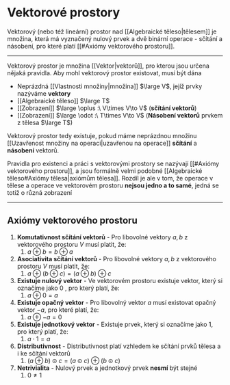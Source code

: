 # Vektorové prostory
Vektorový (nebo též lineární) prostor nad [[Algebraické těleso|tělesem]] je množina, která má vyznačený nulový prvek a dvě binární operace - sčítání a násobení, pro které platí [[#Axiómy vektorového prostoru]].


---
Vektorový prostor je množina [[Vektor|vektorů]], pro kterou jsou určena nějaká pravidla. Aby mohl vektorový prostor existovat, musí být dána
- Neprázdná [[Vlastnosti množiny|množina]] $\large V$, jejíž prvky nazýváme **vektory**
- [[Algebraické těleso]] $\large T$
- [[Zobrazení]] $\large \oplus :\ V\times V\to V$ (**sčítání vektorů**)
- [[Zobrazení]] $\large \odot :\ T\times V\to V$ (**Násobení vektorů** prvkem z tělesa $\large T$)

Vektorový prostor tedy existuje, pokud máme neprázdnou množinu [[Uzavřenost množiny na operaci|uzavřenou na operace]] **sčítání** a **násobení** vektorů. 

Pravidla pro existenci a práci s vektorovými prostory se nazývají [[#Axiómy vektorového prostoru]], a jsou formálně velmi podobné [[Algebraické těleso#Axiómy tělesa|axiómům tělesa]]. Rozdíl je ale v tom, že operace v tělese a operace ve vektorovém prostoru **nejsou jedno a to samé**, jedná se totiž o různá zobrazení

---
## Axiómy vektorového prostoru
1. **Komutativnost sčítání vektorů** - Pro libovolné vektory $a, b$ z vektorového prostoru $V$ musí platit, že:
	1. $a \oplus b = b \oplus a$
2. **Asociativita sčítání vektorů** - Pro libovolné vektory $a, b$ z vektorového prostoru $V$ musí platit, že:
	1. $a \oplus (b \oplus c) = (a \oplus b) \oplus c$
3. **Existuje nulový vektor** - Ve vektorovém prostoru existuje vektor, který si označíme jako $0$ , pro který platí, že:
	1. $a \oplus 0 = a$
4. **Existuje opačný vektor** - Pro libovolný vektor $a$ musí existovat opačný vektor $-a$, pro které platí, že:
	1. $a \oplus -a = 0$
5. **Existuje jednotkový vektor** - Existuje prvek, který si označíme jako $1$, pro který platí, že:
	1. $a\cdot 1=a$
6. **Distributivnost** - Distributivnost platí vzhledem ke sčítání prvků tělesa a i ke sčítání vektorů
	1. $(a \oplus b )\odot c = (a \odot c) \oplus (b \odot c)$
7. **Netrivialita** - Nulový prvek a jednotkový prvek **nesmí** být stejné
	1. $0\not=1$


